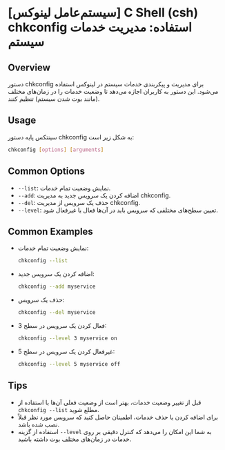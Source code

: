 # [سیستم‌عامل لینوکس] C Shell (csh) chkconfig استفاده: مدیریت خدمات سیستم

## Overview
دستور chkconfig برای مدیریت و پیکربندی خدمات سیستم در لینوکس استفاده می‌شود. این دستور به کاربران اجازه می‌دهد تا وضعیت خدمات را در زمان‌های مختلف (مانند بوت شدن سیستم) تنظیم کنند.

## Usage
سینتکس پایه دستور chkconfig به شکل زیر است:

```bash
chkconfig [options] [arguments]
```

## Common Options
- `--list`: نمایش وضعیت تمام خدمات.
- `--add`: اضافه کردن یک سرویس جدید به مدیریت chkconfig.
- `--del`: حذف یک سرویس از مدیریت chkconfig.
- `--level`: تعیین سطح‌های مختلفی که سرویس باید در آن‌ها فعال یا غیرفعال شود.

## Common Examples
- نمایش وضعیت تمام خدمات:
  ```bash
  chkconfig --list
  ```

- اضافه کردن یک سرویس جدید:
  ```bash
  chkconfig --add myservice
  ```

- حذف یک سرویس:
  ```bash
  chkconfig --del myservice
  ```

- فعال کردن یک سرویس در سطح 3:
  ```bash
  chkconfig --level 3 myservice on
  ```

- غیرفعال کردن یک سرویس در سطح 5:
  ```bash
  chkconfig --level 5 myservice off
  ```

## Tips
- قبل از تغییر وضعیت خدمات، بهتر است از وضعیت فعلی آن‌ها با استفاده از `chkconfig --list` مطلع شوید.
- برای اضافه کردن یا حذف خدمات، اطمینان حاصل کنید که سرویس مورد نظر قبلاً نصب شده باشد.
- استفاده از گزینه `--level` به شما این امکان را می‌دهد که کنترل دقیقی بر روی خدمات در زمان‌های مختلف بوت داشته باشید.